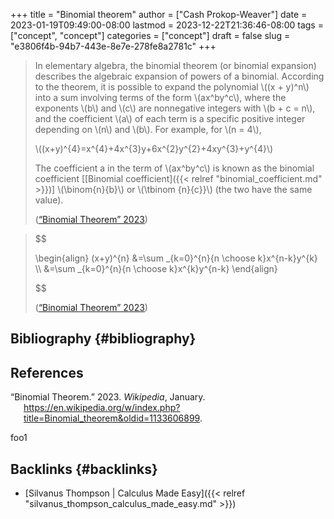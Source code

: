 +++
title = "Binomial theorem"
author = ["Cash Prokop-Weaver"]
date = 2023-01-19T09:49:00-08:00
lastmod = 2023-12-22T21:36:46-08:00
tags = ["concept", "concept"]
categories = ["concept"]
draft = false
slug = "e3806f4b-94b7-443e-8e7e-278fe8a2781c"
+++

> In elementary algebra, the binomial theorem (or binomial expansion) describes the algebraic expansion of powers of a binomial. According to the theorem, it is possible to expand the polynomial \\((x + y)^n\\) into a sum involving terms of the form \\(ax^by^c\\), where the exponents \\(b\\) and \\(c\\) are nonnegative integers with \\(b + c = n\\), and the coefficient \\(a\\) of each term is a specific positive integer depending on \\(n\\) and \\(b\\). For example, for \\(n = 4\\),
>
> \\((x+y)^{4}=x^{4}+4x^{3}y+6x^{2}y^{2}+4xy^{3}+y^{4}\\)
>
> The coefficient a in the term of \\(ax^by^c\\) is known as the binomial coefficient [[Binomial coefficient]({{< relref "binomial_coefficient.md" >}})] \\(\binom{n}{b}\\) or \\(\tbinom {n}{c}}\\) (the two have the same value).
>
> (<a href="#citeproc_bib_item_1">“Binomial Theorem” 2023</a>)

<!--quoteend-->

> $$
>
> \begin{align}
> (x+y)^{n} &=\sum \_{k=0}^{n}{n \choose k}x^{n-k}y^{k} \\\\
> &=\sum \_{k=0}^{n}{n \choose k}x^{k}y^{n-k}
> \end{align}
>
> $$
>
> (<a href="#citeproc_bib_item_1">“Binomial Theorem” 2023</a>)


## Bibliography {#bibliography}

## References

<style>.csl-entry{text-indent: -1.5em; margin-left: 1.5em;}</style><div class="csl-bib-body">
  <div class="csl-entry"><a id="citeproc_bib_item_1"></a>“Binomial Theorem.” 2023. <i>Wikipedia</i>, January. <a href="https://en.wikipedia.org/w/index.php?title=Binomial_theorem&oldid=1133606899">https://en.wikipedia.org/w/index.php?title=Binomial_theorem&#38;oldid=1133606899</a>.</div>
</div>

foo1


## Backlinks {#backlinks}

-   [Silvanus Thompson | Calculus Made Easy]({{< relref "silvanus_thompson_calculus_made_easy.md" >}})
